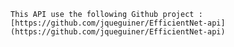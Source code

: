 
	This API use the following Github project : 
	[https://github.com/jqueguiner/EfficientNet-api](https://github.com/jqueguiner/EfficientNet-api)

